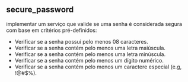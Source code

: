 ## secure_password
implementar um serviço que valide se uma senha é considerada segura com base em critérios pré-definidos:
- Verificar se a senha possui pelo menos 08 caracteres.
- Verificar se a senha contém pelo menos uma letra maiúscula.
- Verificar se a senha contém pelo menos uma letra minúscula.
- Verificar se a senha contém pelo menos um dígito numérico.
- Verificar se a senha contém pelo menos um caractere especial (e.g, !@#$%).
